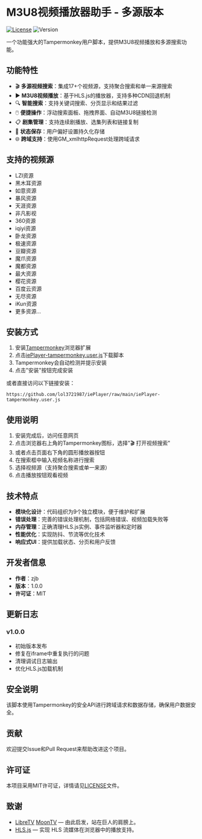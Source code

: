 # M3U8视频播放器助手 - 多源版本

[![License](https://img.shields.io/badge/license-MIT-blue.svg)](LICENSE)
![Version](https://img.shields.io/badge/version-1.0.0-brightgreen.svg)

一个功能强大的Tampermonkey用户脚本，提供M3U8视频播放和多源搜索功能。

## 功能特性

- 🎬 **多源视频搜索**：集成17+个视频源，支持聚合搜索和单一来源搜索
- ▶️ **M3U8视频播放**：基于HLS.js的播放器，支持多种CDN回退机制
- 🔍 **智能搜索**：支持关键词搜索、分页显示和结果过滤
- 🖱️ **便捷操作**：浮动搜索面板、拖拽界面、自动M3U8链接检测
- 📋 **剧集管理**：支持连续剧播放、选集列表和链接复制
- 💾 **状态保存**：用户偏好设置持久化存储
- 🌐 **跨域支持**：使用GM_xmlhttpRequest处理跨域请求

## 支持的视频源

- LZI资源
- 黑木耳资源
- 如意资源
- 暴风资源
- 天涯资源
- 非凡影视
- 360资源
- iqiyi资源
- 卧龙资源
- 极速资源
- 豆瓣资源
- 魔爪资源
- 魔都资源
- 最大资源
- 樱花资源
- 百度云资源
- 无尽资源
- iKun资源
- 更多资源...

## 安装方式

1. 安装[Tampermonkey](https://www.tampermonkey.net/)浏览器扩展
2. 点击[iePlayer-tampermonkey.user.js](iePlayer-tampermonkey.user.js)下载脚本
3. Tampermonkey会自动检测并提示安装
4. 点击"安装"按钮完成安装

或者直接访问以下链接安装：
```
https://github.com/lol3721987/iePlayer/raw/main/iePlayer-tampermonkey.user.js
```

## 使用说明

1. 安装完成后，访问任意网页
2. 点击浏览器右上角的Tampermonkey图标，选择"🎬 打开视频搜索"
3. 或者点击页面右下角的圆形播放器按钮
4. 在搜索框中输入视频名称进行搜索
5. 选择视频源（支持聚合搜索或单一来源）
6. 点击播放按钮观看视频

## 技术特点

- **模块化设计**：代码组织为9个独立模块，便于维护和扩展
- **错误处理**：完善的错误处理机制，包括网络错误、视频加载失败等
- **内存管理**：正确清理HLS.js实例、事件监听器和定时器
- **性能优化**：实现防抖、节流等优化技术
- **响应式UI**：提供加载状态、分页和用户反馈

## 开发者信息

- **作者**：zjb
- **版本**：1.0.0
- **许可证**：MIT

## 更新日志

### v1.0.0
- 初始版本发布
- 修复在iframe中重复执行的问题
- 清理调试日志输出
- 优化HLS.js加载机制

## 安全说明

该脚本使用Tampermonkey的安全API进行跨域请求和数据存储，确保用户数据安全。

## 贡献

欢迎提交Issue和Pull Request来帮助改进这个项目。

## 许可证

本项目采用MIT许可证，详情请见[LICENSE](LICENSE)文件。

## 致谢

- [LibreTV](https://github.com/LibreSpark/LibreTV) [MoonTV](https://github.com/senshinya/MoonTV) — 由此启发，站在巨人的肩膀上。
- [HLS.js](https://github.com/video-dev/hls.js) — 实现 HLS 流媒体在浏览器中的播放支持。